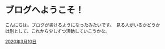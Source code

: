 # ブログへようこそ！

こんにちは。ブログが書けるようになったみたいです。　見る人がいるかどうかは別として、これから少しずつ活動していこうかな。

[2020年3月10日](20220310.md)